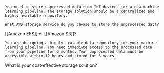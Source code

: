 ```
You need to store unprocessed data from IoT devices for a new machine learning pipeline. The storage solution should be a centralized and highly available repository.

What AWS storage service do you choose to store the unprocessed data?
```

[[Amazon EFS]] or [[Amazon S3]]?

```
You are designing a highly scalable data repository for your machine learning pipeline. You need immediate access to the processed data from your pipeline for 6 months. Your unprocessed data must be accessible within 12 hours and stored for 6 years.
```

What is your cost-effective storage solution?